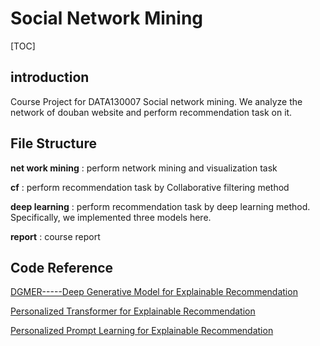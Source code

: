 # Social Network Mining





[TOC]



## introduction

Course Project for DATA130007 Social network mining. We analyze the network of douban website and perform recommendation task on it.





## File Structure

**net work mining** : perform network mining and visualization task

**cf** : perform recommendation task by Collaborative filtering method

**deep learning** : perform recommendation task by deep learning method. Specifically, we implemented three models here.

**report** : course report





## Code Reference

[DGMER-----Deep Generative Model for Explainable Recommendation](https://github.com/JumingZhao/DGMEM----Deep-Generative-Model-for-Explainable-Recommendation)

[Personalized Transformer for Explainable Recommendation](https://github.com/lileipisces/PETER)

[Personalized Prompt Learning for Explainable Recommendation](https://github.com/lileipisces/PEPLER)













